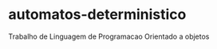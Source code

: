 automatos-deterministico
========================

Trabalho de Linguagem de Programacao Orientado a objetos